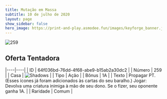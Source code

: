 ```yaml
---
title: Mutação em Massa
subtitle: 10 de julho de 2020
layout: page
show_sidebar: false
hero_image: https://print-and-play.asmodee.fun/images/keyforge_banner.jpg
---
```


![259](https://cdn.keyforgegame.com/media/card_front/pt/479_259_6PMHV874HQP_pt.png)

## Oferta Tentadora

|----|----|
| ID | 64f036bd-76dd-4f68-abe9-b15ab2a30dc2 |
| Número | 259 |
| Casa | ![Shadows](https://archonarcana.com/images/thumb/e/ee/Shadows.png/22px-Shadows.png "Sombras") |
| Tipo | Ação |
| Bônus | 1A |
| Texto | Propagar PT. (Esses ícones já foram adicionados às cartas do seu baralho.) Jogar: Devolva uma criatura inimiga à mão de seu dono. Se o fizer, seu oponente ganha 1A. |
| Raridade | Comum |
